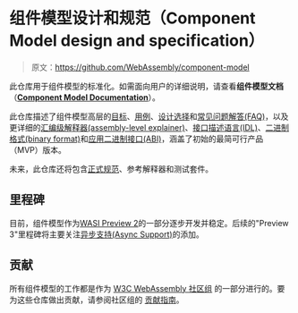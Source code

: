 # 组件模型设计和规范（Component Model design and specification）
> 原文：https://github.com/WebAssembly/component-model

此仓库用于组件模型的标准化。如需面向用户的详细说明，请查看**组件模型文档**（**[Component Model Documentation]**）。

此仓库描述了组件模型高层的[目标]、[用例]、[设计选择]和[常见问题解答(FAQ)]，以及更详细的[汇编级解释器(assembly-level explainer)]、[接口描述语言(IDL)]、[二进制格式(binary format)]和[应用二进制接口(ABI)]，涵盖了初始的最简可行产品（MVP）版本。

未来，此仓库还将包含[正式规范]、参考解释器和测试套件。

## 里程碑

目前，组件模型作为[WASI Preview 2]的一部分逐步开发并稳定。后续的"Preview 3"里程碑将主要关注[异步支持(Async Support)]的添加。

## 贡献

所有组件模型的工作都是作为 [W3C WebAssembly 社区组] 的一部分进行的。要为这些仓库做出贡献，请参阅社区组的 [贡献指南]。

[Component Model Documentation]: https://component-model.bytecodealliance.org/
[目标]: design/high-level/Goals.md
[用例]: design/high-level/UseCases.md
[设计选择]: design/high-level/Choices.md
[常见问题解答(FAQ)]: design/high-level/FAQ.md
[汇编级解释器(assembly-level explainer)]: design/mvp/Explainer.md
[接口描述语言(IDL)]: design/mvp/WIT.md
[二进制格式(binary format)]: design/mvp/Binary.md
[应用二进制接口(ABI)]: design/mvp/CanonicalABI.md
[正式规范]: spec/
[W3C WebAssembly 社区组]: https://www.w3.org/community/webassembly/
[贡献指南]: https://webassembly.org/community/contributing/
[WASI Preview 2]: https://github.com/WebAssembly/WASI/tree/main/preview2
[异步支持(Async Support)]: https://docs.google.com/presentation/d/1MNVOZ8hdofO3tI0szg_i-Yoy0N2QPU2C--LzVuoGSlE/edit?usp=share_link
